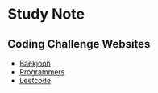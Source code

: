 # Study Note

## Coding Challenge Websites
* [Baekjoon](https://www.acmicpc.net/)
* [Programmers](https://programmers.co.kr/)
* [Leetcode](https://leetcode.com/)
